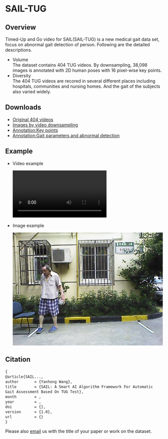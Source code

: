 # SAIL-TUG

## Overview
Timed-Up and Go video for SAIL(SAIL-TUG) is a new medical gait data set, focus on abnormal gait detection of person. Following are the detailed descriptions.

* Volume  
The dataset contains 404 TUG videos. By downsampling, 38,098 images is annotated with 2D human poses with 16 pixel-wise key points.  
* Diversity  
The 404 TUG videos are recored in several different places including hospitals, communities and nursing homes. And the gait of the subjects also varied widely.

## Downloads
* [Original 404 videos](https://drive.google.com/file/d/1oX0PrtOPAGcuX9Hg0ZLWcS1EuKpCOXcE/view?usp=sharing)  
* [Images by video downsampling](https://drive.google.com/file/d/1zBYo2Q9LYc7T5P3ltJw4zui87A2Zx7M-/view?usp=sharing)  
* [Annotation:Key points](https://drive.google.com/file/d/141xlBr11TVYQ38Dl8mvGjEpIakRNIQ2d/view?usp=sharing)  
* [Annotation:Gait parameters and abnormal detection](https://drive.google.com/file/d/1Xzrgkezc5NdCrjYNWprW3hpoPZXeXBTo/view?usp=sharing)  

## Example
* Video example  

  <video src="examples/026_color.mp4"></video>
* Image example  

  ![026_color-414](examples/026_color-414.jpg)

## Citation
```
{
@article{SAIL...,
author       = {Yanhong Wang},
title        = {SAIL: A Smart AI Algorithm Framework For Automatic Gait Assessment Based On TUG Test},
month        = ,
year         = ,
doi          = {},
version      = {1.0},
url          = {}
}
```

Please also [email](yhwang18@fudan.edu.cn) us with the title of your paper or work on the dataset.
